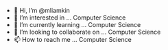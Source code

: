 - 👋 Hi, I’m @mliamkin
- 👀 I’m interested in ... Computer Science
- 🌱 I’m currently learning ... Computer Science
- 💞️ I’m looking to collaborate on ... Computer Science
- 📫 How to reach me ... Computer Science

<!---
mliamkin/mliamkin is a ✨ special ✨ repository because its `README.md` (this file) appears on your GitHub profile.
You can click the Preview link to take a look at your changes.
--->
